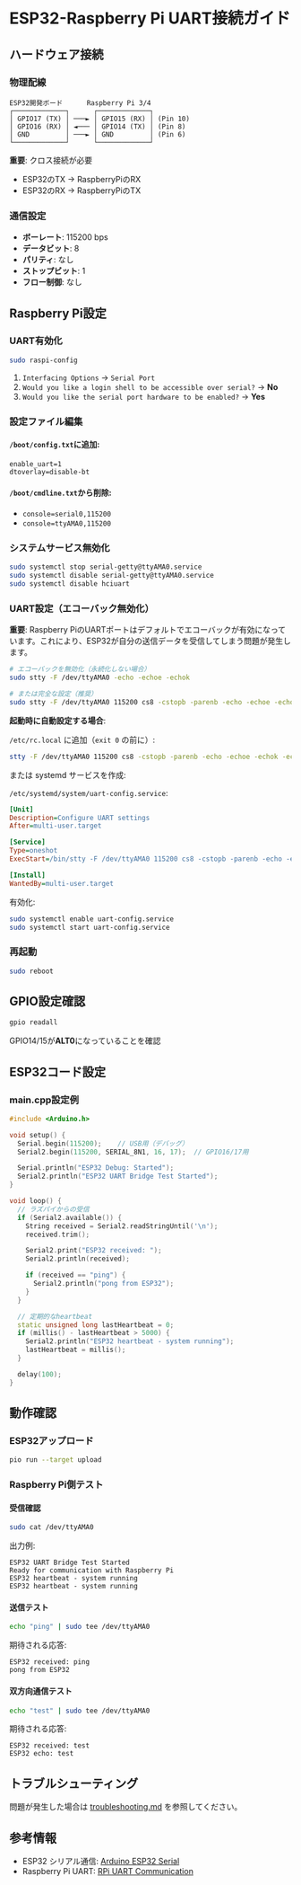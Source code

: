 # ESP32-Raspberry Pi UART接続ガイド

## ハードウェア接続

### 物理配線

```
ESP32開発ボード      Raspberry Pi 3/4
┌─────────────┐      ┌─────────────┐
│ GPIO17 (TX) │ ───► │ GPIO15 (RX) │ (Pin 10)
│ GPIO16 (RX) │ ◄─── │ GPIO14 (TX) │ (Pin 8)
│ GND         │ ───► │ GND         │ (Pin 6)
└─────────────┘      └─────────────┘
```

**重要**: クロス接続が必要
- ESP32のTX → RaspberryPiのRX
- ESP32のRX → RaspberryPiのTX

### 通信設定

- **ボーレート**: 115200 bps
- **データビット**: 8
- **パリティ**: なし
- **ストップビット**: 1
- **フロー制御**: なし

## Raspberry Pi設定

### UART有効化

```bash
sudo raspi-config
```

1. `Interfacing Options` → `Serial Port`
2. `Would you like a login shell to be accessible over serial?` → **No**
3. `Would you like the serial port hardware to be enabled?` → **Yes**

### 設定ファイル編集

#### `/boot/config.txt`に追加:
```
enable_uart=1
dtoverlay=disable-bt
```

#### `/boot/cmdline.txt`から削除:
- `console=serial0,115200`
- `console=ttyAMA0,115200`

### システムサービス無効化

```bash
sudo systemctl stop serial-getty@ttyAMA0.service
sudo systemctl disable serial-getty@ttyAMA0.service
sudo systemctl disable hciuart
```

### UART設定（エコーバック無効化）

**重要**: Raspberry PiのUARTポートはデフォルトでエコーバックが有効になっています。これにより、ESP32が自分の送信データを受信してしまう問題が発生します。

```bash
# エコーバックを無効化（永続化しない場合）
sudo stty -F /dev/ttyAMA0 -echo -echoe -echok

# または完全な設定（推奨）
sudo stty -F /dev/ttyAMA0 115200 cs8 -cstopb -parenb -echo -echoe -echok -echoctl -echoke raw
```

**起動時に自動設定する場合**:

`/etc/rc.local` に追加（`exit 0` の前に）:
```bash
stty -F /dev/ttyAMA0 115200 cs8 -cstopb -parenb -echo -echoe -echok -echoctl -echoke raw
```

または systemd サービスを作成:

`/etc/systemd/system/uart-config.service`:
```ini
[Unit]
Description=Configure UART settings
After=multi-user.target

[Service]
Type=oneshot
ExecStart=/bin/stty -F /dev/ttyAMA0 115200 cs8 -cstopb -parenb -echo -echoe -echok -echoctl -echoke raw

[Install]
WantedBy=multi-user.target
```

有効化:
```bash
sudo systemctl enable uart-config.service
sudo systemctl start uart-config.service
```

### 再起動

```bash
sudo reboot
```

## GPIO設定確認

```bash
gpio readall
```

GPIO14/15が**ALT0**になっていることを確認

## ESP32コード設定

### main.cpp設定例

```cpp
#include <Arduino.h>

void setup() {
  Serial.begin(115200);    // USB用（デバッグ）
  Serial2.begin(115200, SERIAL_8N1, 16, 17);  // GPIO16/17用

  Serial.println("ESP32 Debug: Started");
  Serial2.println("ESP32 UART Bridge Test Started");
}

void loop() {
  // ラズパイからの受信
  if (Serial2.available()) {
    String received = Serial2.readStringUntil('\n');
    received.trim();

    Serial2.print("ESP32 received: ");
    Serial2.println(received);

    if (received == "ping") {
      Serial2.println("pong from ESP32");
    }
  }

  // 定期的なheartbeat
  static unsigned long lastHeartbeat = 0;
  if (millis() - lastHeartbeat > 5000) {
    Serial2.println("ESP32 heartbeat - system running");
    lastHeartbeat = millis();
  }

  delay(100);
}
```

## 動作確認

### ESP32アップロード

```bash
pio run --target upload
```

### Raspberry Pi側テスト

#### 受信確認
```bash
sudo cat /dev/ttyAMA0
```

出力例:
```
ESP32 UART Bridge Test Started
Ready for communication with Raspberry Pi
ESP32 heartbeat - system running
ESP32 heartbeat - system running
```

#### 送信テスト
```bash
echo "ping" | sudo tee /dev/ttyAMA0
```

期待される応答:
```
ESP32 received: ping
pong from ESP32
```

#### 双方向通信テスト
```bash
echo "test" | sudo tee /dev/ttyAMA0
```

期待される応答:
```
ESP32 received: test
ESP32 echo: test
```

## トラブルシューティング

問題が発生した場合は [troubleshooting.md](troubleshooting.md) を参照してください。

## 参考情報

- ESP32 シリアル通信: [Arduino ESP32 Serial](https://docs.espressif.com/projects/arduino-esp32/en/latest/api/serial.html)
- Raspberry Pi UART: [RPi UART Communication](https://www.raspberrypi.org/documentation/configuration/uart.md)

